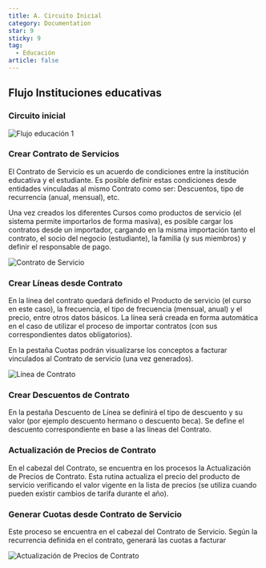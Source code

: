 ```yaml
---
title: A. Circuito Inicial
category: Documentation
star: 9
sticky: 9
tag: 
  - Educación
article: false
---
```


## Flujo Instituciones educativas

### Circuito inicial

![Flujo educación 1](/assets/img/docs/education-management/edum-image1.png)

### Crear Contrato de Servicios

El Contrato de Servicio es un acuerdo de condiciones entre la institución educativa y el estudiante. 
Es posible definir estas condiciones desde entidades vinculadas al mismo Contrato como ser: Descuentos, tipo de recurrencia (anual, mensual), etc.

Una vez creados los diferentes Cursos como productos de servicio (el sistema permite importarlos de forma masiva), es posible cargar los contratos desde un importador, cargando en la misma importación tanto el contrato, el socio del negocio (estudiante), la familia (y sus miembros) y definir el responsable de pago.

![Contrato de Servicio](/assets/img/docs/education-management/edum-image3.png)

### Crear Líneas desde Contrato

En la línea del contrato quedará definido el Producto de servicio (el curso en este caso), la frecuencia, el tipo de frecuencia (mensual, anual) y el precio, entre otros datos básicos.
La línea será creada en forma automática en el caso de utilizar el proceso de importar contratos (con sus correspondientes datos obligatorios).

En la pestaña Cuotas podrán visualizarse los conceptos a facturar vinculados al Contrato de servicio (una vez generados).

![Línea de Contrato](/assets/img/docs/education-management/edum-image4.png)

### Crear Descuentos de Contrato

En la pestaña Descuento de Línea se definirá el tipo de descuento y su valor (por ejemplo descuento hermano o descuento beca).
Se define el descuento correspondiente en base a las líneas del Contrato.

### Actualización de Precios de Contrato

En el cabezal del Contrato, se encuentra en los procesos la Actualización de Precios de Contrato.
Esta rutina actualiza el precio del producto de servicio verificando el valor vigente en la lista de precios (se utiliza cuando pueden existir cambios de tarifa durante el año).

### Generar Cuotas desde Contrato de Servicio

Este proceso se encuentra en el cabezal del Contrato de Servicio. Según la recurrencia definida en el contrato, generará las cuotas a facturar

![Actualización de Precios de Contrato](/assets/img/docs/education-management/edum-image5.png)